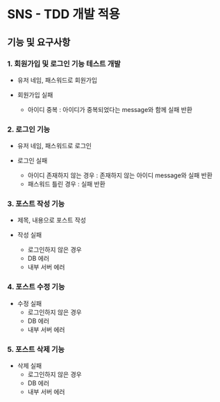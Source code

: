 # SNS - TDD 개발 적용

## 기능 및 요구사항

### 1. 회원가입 및 로그인 기능 테스트 개발

- 유저 네임, 패스워드로 회원가입

- 회원가입 실패
  - 아이디 중복 : 아이디가 중복되었다는 message와 함께 실패 반환

### 2. 로그인 기능

- 유저 네임, 패스워드로 로그인

- 로그인 실패
  - 아이디 존재하지 않는 경우 : 존재하지 않는 아이디 message와 실패 반환
  - 패스워드 틀린 경우 : 실패 반환


### 3. 포스트 작성 기능

- 제목, 내용으로 포스트 작성

- 작성 실패
  - 로그인하지 않은 경우
  - DB 에러
  - 내부 서버 에러

### 4. 포스트 수정 기능

- 수정 실패
  - 로그인하지 않은 경우
  - DB 에러
  - 내부 서버 에러

### 5. 포스트 삭제 기능

- 삭제 실패
  - 로그인하지 않은 경우
  - DB 에러
  - 내부 서버 에러